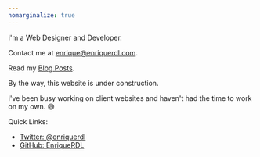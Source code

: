 ```yaml
---
nomarginalize: true
---
```


I'm a Web Designer and Developer.

Contact me at [enrique@enriquerdl.com](mailto:enrique@enriquerdl.com).

Read my [Blog Posts](./blog).

By the way, this website is under construction.

I've been busy working on client websites and haven't had the time to work on my own. 😅

Quick Links:
- <a href="//twitter.com/{{ site.twitter.username }}" target="_blank">Twitter: @enriquerdl</a>
- <a href="//github.com/{{ site.github }}" target="_blank">GitHub: EnriqueRDL</a>